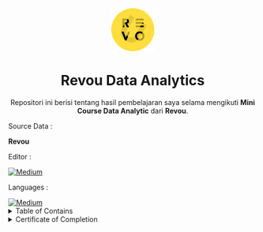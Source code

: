 <p align="center">
  <a href='https://www.revou.co/'><img src="README/photo.png"></a>
</p> 

<h1 align="center">Revou Data Analytics</h1>

<p align="center">
  Repositori ini berisi tentang hasil pembelajaran saya selama mengikuti <strong>Mini Course Data Analytic</strong> dari <strong>Revou</strong>.
</p>

<p align="justify">
  Source Data :
</p>

<a> <strong>Revou</strong> </a>

<p align="justify">
  Editor :
</p>
  <a href="https://jupyter.org/" target="_blank"><img alt="Medium" src="https://img.shields.io/badge/jupyter-%23FA0F00.svg?style=for-the-badge&logo=jupyter&logoColor=white" /></a>
  
<p align="justify">
  Languages :
</p>
  <a href="https://www.python.org/" target="_blank"><img alt="Medium" src="https://img.shields.io/badge/python-3670A0?style=for-the-badge&logo=python&logoColor=ffdd54" /></a>

<details><summary>Table of Contains</summary>
 

  
  <a>⚫️[ Revou Python Simulation](https://github.com/farhanalaydroes/Revou/blob/main/Revou_Python_Simulation.ipynb) </a> 
  
  

 </details>

<details><summary>Certificate of Completion</summary>
 
<p align="center">
  <a href='https://www.linkedin.com/in/farhanalaydroes/'><img src="README/Sertifikat.png"></a>
</p> 

